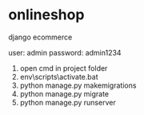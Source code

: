 # onlineshop
django ecommerce

user: admin
password: admin1234

1. open cmd in project folder
2. env\scripts\activate.bat
3. python manage.py makemigrations
4. python manage.py migrate
5. python manage.py runserver
